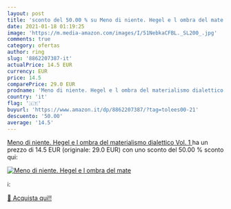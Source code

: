 ```yaml
---
layout: post
title: 'sconto del 50.00 % su Meno di niente. Hegel e l ombra del mate  '
date: 2021-01-18 01:19:25
image: 'https://m.media-amazon.com/images/I/51NebkaCFBL._SL200_.jpg'
comments: true
category: ofertas
author: ring
slug: '8862207387-it'
actualPrice: 14.5 EUR
currency: EUR
price: 14.5
comparePrice: 29.0 EUR
prodname: 'Meno di niente. Hegel e l ombra del materialismo dialettico  Vol. 1 '
country: 'it'
flag: '🇮🇹'
buyurl: 'https://www.amazon.it/dp/8862207387/?tag=tolees00-21'
descuento: '50.00'
average: '14.5'
---
```


[Meno di niente. Hegel e l ombra del materialismo dialettico  Vol. 1 ](https://www.amazon.it/dp/8862207387/?tag=tolees00-21) ha un prezzo di 14.5 EUR (originale: 29.0 EUR) con uno sconto del 50.00 % sconto qui:

[![Meno di niente. Hegel e l ombra del mate](https://m.media-amazon.com/images/I/51NebkaCFBL._SL200_.jpg)](https://www.amazon.it/dp/8862207387/?tag=tolees00-21)

ℹ️:


[🛒 Acquista qui!!](https://www.amazon.it/dp/8862207387/?tag=tolees00-21)
